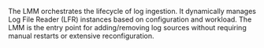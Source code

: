The LMM orchestrates the lifecycle of log ingestion. It dynamically manages Log File Reader (LFR) instances based on configuration and workload. 
The LMM is the entry point for adding/removing log sources without requiring manual restarts or extensive reconfiguration.
